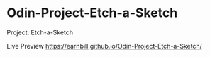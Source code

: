 # Odin-Project-Etch-a-Sketch
Project: Etch-a-Sketch

Live Preview
https://earnbill.github.io/Odin-Project-Etch-a-Sketch/
